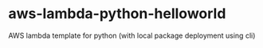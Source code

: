 # aws-lambda-python-helloworld
AWS lambda template for python (with local package deployment using cli)
